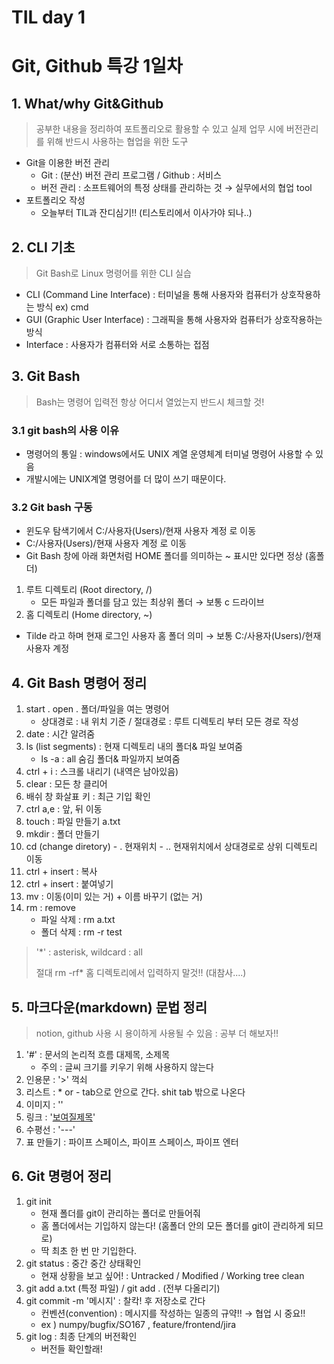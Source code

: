 # TIL day 1



# Git, Github 특강 1일차



## 1. What/why Git&Github

> 공부한 내용을 정리하여 포트폴리오로 활용할 수 있고 실제 업무 시에 버전관리를 위해 반드시 사용하는 협업을 위한 도구

- Git을 이용한 버전 관리
  - Git : (분산) 버전 관리 프로그램 / Github : 서비스
  - 버전 관리 : 소프트웨어의 특정 상태를 관리하는 것 → 실무에서의 협업 tool
- 포트폴리오 작성
  - 오늘부터 TIL과 잔디심기!!  (티스토리에서 이사가야 되나..)

## 2. CLI 기초

> Git Bash로 Linux 명령어를 위한 CLI 실습 

- CLI (Command Line Interface) : 터미널을 통해 사용자와 컴퓨터가 상호작용하는 방식 ex) cmd
- GUI (Graphic User Interface) : 그래픽을 통해 사용자와 컴퓨터가 상호작용하는 방식
- Interface : 사용자가 컴퓨터와 서로 소통하는 접점

## 3. Git Bash

> Bash는 명령어 입력전 항상 어디서 열었는지 반드시 체크할 것!

### 3.1 git bash의 사용 이유

- 명령어의 통일 : windows에서도 UNIX 계열 운영체계 터미널 명령어 사용할 수 있음
- 개발시에는 UNIX계열 명령어를 더 많이 쓰기 때문이다.

### 3.2 Git bash 구동

- 윈도우 탐색기에서 C:/사용자(Users)/현재 사용자 계정 로 이동
- C:/사용자(Users)/현재 사용자 계정 로 이동
- Git Bash 창에 아래 화면처럼 HOME 폴더를 의미하는 ~ 표시만 있다면 정상 (홈폴더)

1. 루트 디렉토리 (Root directory, /)
   - 모든 파일과 폴더를 담고 있는 최상위 폴더 → 보통 c 드라이브
2.  홈 디렉토리 (Home directory, ~)
   - Tilde 라고 하며 현재 로그인 사용자 홈 폴더 의미 → 보통 C:/사용자(Users)/현재 사용자 계정 

## 4. Git Bash 명령어 정리

1. start . open . 폴더/파일을 여는 명령어
   - 상대경로 : 내 위치 기준 / 절대경로 : 루트 디렉토리 부터 모든 경로 작성
2. date : 시간 알려줌
3. ls (list segments) : 현재 디렉토리 내의 폴더& 파일 보여줌
   - ls -a : all 숨김 폴더& 파일까지 보여줌
4. ctrl + i : 스크롤 내리기 (내역은 남아있음)
5. clear :  모든 창 클리어
6. 배쉬 창 화살표 키 : 최근 기입 확인
7. ctrl a,e : 앞, 뒤 이동
8. touch : 파일 만들기 a.txt
9. mkdir : 폴더 만들기
10.  cd (change diretory)
    - . 현재위치
    - .. 현재위치에서 상대경로로 상위 디렉토리 이동
11. ctrl + insert : 복사
12. ctrl + insert : 붙여넣기
13. mv : 이동(이미 있는 거) + 이름 바꾸기 (없는 거)
14. rm : remove
    - 파일 삭제 : rm a.txt
    - 폴더 삭제 : rm -r test

> '*' : asterisk, wildcard : all
>
> 절대 rm -rf* 홈 디렉토리에서 입력하지 말것!! (대참사....)



## 5. 마크다운(markdown) 문법 정리

> notion, github 사용 시 용이하게 사용될 수 있음 : 공부 더 해보자!!

1. '#' : 문서의 논리적 흐름 대제목, 소제목
   - 주의 : 글씨 크기를 키우기 위해 사용하지 않는다
2. 인용문 : '>' 꺽쇠
3. 리스트 : * or - tab으로 안으로 간다. shit tab 밖으로 나온다
4. 이미지 : '![]()'
5. 링크 : '[]()[보여질제목](실제링크)'
6. 수평선 : '---'
7. 표 만들기 : 파이프 스페이스, 파이프 스페이스, 파이프 엔터



## 6. Git 명령어 정리

1. git init
   - 현재 폴더를 git이 관리하는 폴더로 만들어줘
   - 홈 폴더에서는 기입하지 않는다! (홈폴더 안의 모든 폴더를 git이 관리하게 되므로)
   - 딱 최초 한 번 만 기입한다.
2. git status : 중간 중간 상태확인
   - 현재 상황을 보고 싶어! : Untracked / Modified / Working tree clean
3. git add a.txt (특정 파일) / git add . (전부 다올리기)
4. git commit -m '메시지' : 찰칵! 후 저장소로 간다
   - 컨벤션(convention) : 메시지를 작성하는 일종의 규약!! → 협업 시 중요!!
   - ex ) numpy/bugfix/SO167 , feature/frontend/jira
5. git log : 최종 단계의 버전확인
   - 버전들 확인할래!
